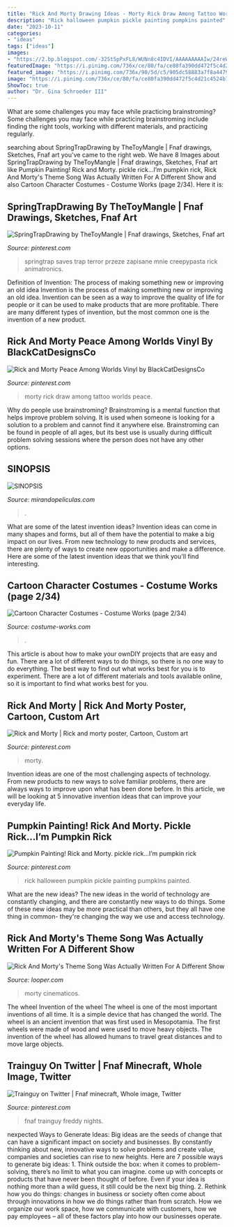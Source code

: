```yaml
---
title: "Rick And Morty Drawing Ideas - Morty Rick Draw Among Tattoo Worlds Peace"
description: "Rick halloween pumpkin pickle painting pumpkins painted"
date: "2023-10-11"
categories:
- "ideas"
tags: ["ideas"]
images:
- "https://2.bp.blogspot.com/-32St5pPxFL8/WUNn8c4IDVI/AAAAAAAAAIw/24reWQ7kiXUsSFxImKjAct2vxQMl4yhEQCLcBGAs/s1600/rick_morty.01.jpg"
featuredImage: "https://i.pinimg.com/736x/ce/80/fa/ce80fa390dd472f5c4d21c4524b760b6.jpg"
featured_image: "https://i.pinimg.com/736x/90/5d/c5/905dc58883a7f8a4479fc0ce439c5ff9.jpg"
image: "https://i.pinimg.com/736x/ce/80/fa/ce80fa390dd472f5c4d21c4524b760b6.jpg"
ShowToc: true
author: "Dr. Gina Schroeder III"
---
```



What are some challenges you may face while practicing brainstroming?
Some challenges you may face while practicing brainstroming include finding the right tools, working with different materials, and practicing regularly.

	

		
searching about SpringTrapDrawing by TheToyMangle | Fnaf drawings, Sketches, Fnaf art you've came to the right web. We have 8 Images about SpringTrapDrawing by TheToyMangle | Fnaf drawings, Sketches, Fnaf art like Pumpkin Painting! Rick and Morty. pickle rick...I’m pumpkin rick, Rick And Morty&#039;s Theme Song Was Actually Written For A Different Show and also Cartoon Character Costumes - Costume Works (page 2/34). Here it is:
		
    
## SpringTrapDrawing By TheToyMangle | Fnaf Drawings, Sketches, Fnaf Art

<img loading=lazy src="https://i.pinimg.com/736x/90/5d/c5/905dc58883a7f8a4479fc0ce439c5ff9.jpg" onerror="this.onerror=null;this.src='https://tse2.mm.bing.net/th?id=OIP.jMG3ShhOu2vhBZ3quM00LgAAAA&amp;pid=15.1';" alt="SpringTrapDrawing by TheToyMangle | Fnaf drawings, Sketches, Fnaf art">

_Source: pinterest.com_

>springtrap saves trap terror przeze zapisane mnie creepypasta rick animatronics. 

	

Definition of Invention: The process of making something new or improving an old idea
Invention is the process of making something new or improving an old idea. Invention can be seen as a way to improve the quality of life for people or it can be used to make products that are more profitable. There are many different types of invention, but the most common one is the invention of a new product.

    
## Rick And Morty Peace Among Worlds Vinyl By BlackCatDesignsCo

<img loading=lazy src="https://i.pinimg.com/736x/87/54/9f/87549fdda372ef37a43ab9501f028e8d--rick-and-morty-art-to-draw-rick-and-morty-tattoo.jpg" onerror="this.onerror=null;this.src='https://tse1.mm.bing.net/th?id=OIP.ILaYMPGrsiEBCAqGYpN8LgHaKo&amp;pid=15.1';" alt="Rick and Morty Peace Among Worlds Vinyl by BlackCatDesignsCo">

_Source: pinterest.com_

>morty rick draw among tattoo worlds peace. 

	

Why do people use brainstroming?
Brainstroming is a mental function that helps improve problem solving. It is used when someone is looking for a solution to a problem and cannot find it anywhere else. Brainstroming can be found in people of all ages, but its best use is usually during difficult problem solving sessions where the person does not have any other options.

    
## SINOPSIS

<img loading=lazy src="https://2.bp.blogspot.com/-32St5pPxFL8/WUNn8c4IDVI/AAAAAAAAAIw/24reWQ7kiXUsSFxImKjAct2vxQMl4yhEQCLcBGAs/s1600/rick_morty.01.jpg" onerror="this.onerror=null;this.src='https://tse1.mm.bing.net/th?id=OIP.df_2OKPzT6ZdqTkoCvDZIwAAAA&amp;pid=15.1';" alt="SINOPSIS">

_Source: mirandopeliculas.com_

>. 

	

What are some of the latest invention ideas?
Invention ideas can come in many shapes and forms, but all of them have the potential to make a big impact on our lives. From new technology to new products and services, there are plenty of ways to create new opportunities and make a difference. Here are some of the latest invention ideas that we think you'll find interesting.

    
## Cartoon Character Costumes - Costume Works (page 2/34)

<img loading=lazy src="https://photos.costume-works.com/page/cartoon_costumes-2.jpg" onerror="this.onerror=null;this.src='https://tse2.mm.bing.net/th?id=OIP.xt9rJPZFdqQByKP_24jB6AHaNv&amp;pid=15.1';" alt="Cartoon Character Costumes - Costume Works (page 2/34)">

_Source: costume-works.com_

>. 

	

This article is about how to make your ownDIY projects that are easy and fun. There are a lot of different ways to do things, so there is no one way to do everything. The best way to find out what works best for you is to experiment. There are a lot of different materials and tools available online, so it is important to find what works best for you.

    
## Rick And Morty | Rick And Morty Poster, Cartoon, Custom Art

<img loading=lazy src="https://i.pinimg.com/736x/f2/d1/4f/f2d14fbc535ac0e5d45167ec001955c8.jpg" onerror="this.onerror=null;this.src='https://tse1.mm.bing.net/th?id=OIP.rl2-E8jwjU68eDj6CkogzAHaKf&amp;pid=15.1';" alt="Rick and Morty | Rick and morty poster, Cartoon, Custom art">

_Source: pinterest.com_

>morty. 

	

Invention ideas are one of the most challenging aspects of technology. From new products to new ways to solve familiar problems, there are always ways to improve upon what has been done before. In this article, we will be looking at 5 innovative invention ideas that can improve your everyday life.

    
## Pumpkin Painting! Rick And Morty. Pickle Rick...I’m Pumpkin Rick

<img loading=lazy src="https://i.pinimg.com/736x/ce/80/fa/ce80fa390dd472f5c4d21c4524b760b6.jpg" onerror="this.onerror=null;this.src='https://tse2.mm.bing.net/th?id=OIP.xrl3FF3ZHAu0apBVhOQg2QHaNL&amp;pid=15.1';" alt="Pumpkin Painting! Rick and Morty. pickle rick...I’m pumpkin rick">

_Source: pinterest.com_

>rick halloween pumpkin pickle painting pumpkins painted. 

	

What are the new ideas?
The new ideas in the world of technology are constantly changing, and there are constantly new ways to do things. Some of these new ideas may be more practical than others, but they all have one thing in common- they're changing the way we use and access technology.

    
## Rick And Morty&#039;s Theme Song Was Actually Written For A Different Show

<img loading=lazy src="https://www.looper.com/img/gallery/rick-and-mortys-theme-song-was-actually-written-for-a-different-show/l-intro-1624065557.jpg" onerror="this.onerror=null;this.src='https://tse2.mm.bing.net/th?id=OIP.G-fmeV4_0b-owUSMM7wtqAHaEK&amp;pid=15.1';" alt="Rick And Morty&#039;s Theme Song Was Actually Written For A Different Show">

_Source: looper.com_

>morty cinematicos. 

	

The wheel
Invention of the wheel
The wheel is one of the most important inventions of all time. It is a simple device that has changed the world. The wheel is an ancient invention that was first used in Mesopotamia. The first wheels were made of wood and were used to move heavy objects. The invention of the wheel has allowed humans to travel great distances and to move large objects.

    
## Trainguy On Twitter | Fnaf Minecraft, Whole Image, Twitter

<img loading=lazy src="https://i.pinimg.com/736x/1a/e6/7e/1ae67e99824d3a680c6b11d22019b9ae.jpg" onerror="this.onerror=null;this.src='https://tse2.mm.bing.net/th?id=OIP.5cCTm8zACKdTNUNGbmXDpwHaFM&amp;pid=15.1';" alt="Trainguy on Twitter | Fnaf minecraft, Whole image, Twitter">

_Source: pinterest.com_

>fnaf trainguy freddy nights. 

	

nexpected Ways to Generate Ideas:
Big ideas are the seeds of change that can have a significant impact on society and businesses. By constantly thinking about new, innovative ways to solve problems and create value, companies and societies can rise to new heights. Here are 7 possible ways to generate big ideas: 1. Think outside the box: when it comes to problem-solving, there’s no limit to what you can imagine. come up with concepts or products that have never been thought of before. Even if your idea is nothing more than a wild guess, it still could be the next big thing. 2. Rethink how you do things: changes in business or society often come about through innovations in how we do things rather than from scratch. How we organize our work space, how we communicate with customers, how we pay employees – all of these factors play into how our businesses operate.

